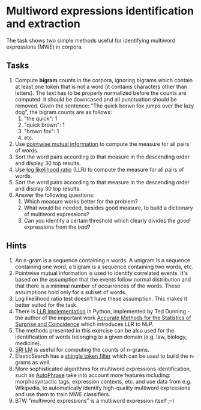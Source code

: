 # Multiword expressions identification and extraction

The task shows two simple methods useful for identifying multiword expressions (MWE) in corpora.

## Tasks

1. Compute **bigram** counts in the corpora, ignoring bigrams which contain at least one token that is not a word
   (it contains characters other than letters). The text has to be properly normalized before the counts are computed:
   it should be downcased and all punctuation should be removed. Given the sentence: "The quick borwn fox jumps over the
   lazy dog", the bigram counts are as follows:
   1. "the quick": 1
   1. "quick brown": 1
   1. "brown fox": 1
   1. etc.
1. Use [pointwise mutual information](https://en.wikipedia.org/wiki/Pointwise_mutual_information) to compute the measure 
   for all pairs of words. 
1. Sort the word pairs according to that measure in the descending order and display 30 top results.
1. Use [log likelihood ratio](http://tdunning.blogspot.com/2008/03/surprise-and-coincidence.html) (LLR) to compute the measure
   for all pairs of words.
1. Sort the word pairs according to that measure in the descending order and display 30 top results.
1. Answer the following questions:
   1. Which measure works better for the problem?
   1. What would be needed, besides good measure, to build a dictionary of multiword expressions?
   1. Can you identify a certain threshold which clearly divides the *good* expressions from the *bad*?

## Hints

1. An n-gram is a sequence containing n words. A unigram is a sequence containing one word,
   a bigram is a sequence containing two words, etc.
1. Pointwise mutual information is used to identify correlated events. It's based on the assumption that the events
   follow normal distribution and that there is a minimal number of occurrences of the words. These assumptions hold
   only for a subset of words.
1. Log likelihood ratio test doesn't have these assumption. This makes it better suited for the task.
1. There is [LLR implementation](https://github.com/tdunning/python-llr) in Python, implemented by Ted Dunning - the
   author of the important work [Accurate Methods for the Statistics of Surprise and
   Coincidence](https://aclweb.org/anthology/J93-1003) which introduces LLR to NLP.
1. The methods presented in this exercise can be also used for the identification of words belonging to a given domain
   (e.g. law, biology, medicine).
1. [SRI LM](http://www.speech.sri.com/projects/srilm/) is useful for computing the counts of n-grams.
1. ElasticSearch has a [shingle token filter](https://www.elastic.co/guide/en/elasticsearch/reference/current/analysis-shingle-tokenfilter.html) 
   which can be used to build the n-grams as well.
1. More sophisticated algorithms for multiword expressions identification, such as 
   [AutoPhrase](https://github.com/shangjingbo1226/AutoPhrase) take into account more features including:
   morphosyntactic tags, expression contexts, etc. and use data from e.g. Wikipedia, to automatically identify
   high-quality multiword expressions and use them to train MWE classifiers.
1. BTW "multiword expressions" is a mutliword expression itself ;-)
